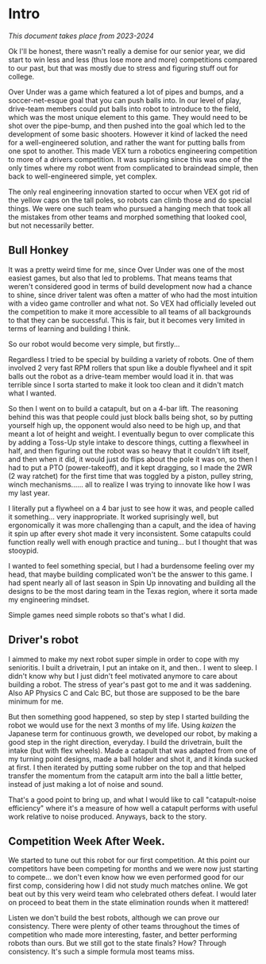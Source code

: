 # Intro 

*This document takes place from 2023-2024*

Ok I'll be honest, there wasn't really a demise for our senior year, we did start to win less and less (thus lose more and more) competitions compared to our past, but that was mostly due to stress and figuring stuff out for college. 

Over Under was a game which featured a lot of pipes and bumps, and a soccer-net-esque goal that you can push balls into. In our level of play, drive-team members could put balls into robot to introduce to the field, which was the most unique element to this game. They would need to be shot over the pipe-bump, and then pushed into the goal which led to the development of some basic shooters. However it kind of lacked the need for a well-engineered solution, and rather the want for putting balls from one spot to another. This made VEX turn a robotics engineering competition to more of a drivers competition. It was suprising since this was one of the only times where my robot went from complicated to braindead simple, then back to well-engineered simple, yet complex. 

The only real engineering innovation started to occur when VEX got rid of the yellow caps on the tall poles, so robots can climb those and do special things. We were one such team who pursued a hanging mech that took all the mistakes from other teams and morphed something that looked cool, but not necessarily better. 

## Bull Honkey 

It was a pretty weird time for me, since Over Under was one of the most easiest games, but also that led to problems. That means teams that weren't considered good in terms of build development now had a chance to shine, since driver talent was often a matter of who had the most intuition with a video game controller and what not. So VEX had officially leveled out the competition to make it more accessible to all teams of all backgrounds to that they can be successful. This is fair, but it becomes very limited in terms of learning and building I think. 

So our robot would become very simple, but firstly...

Regardless I tried to be special by building a variety of robots. One of them involved 2 very fast RPM rollers that spun like a double flywheel and it spit balls out the robot as a drive-team member would load it in. that was terrible since I sorta started to make it look too clean and it didn't match what I wanted. 

So then I went on to build a catapult, but on a 4-bar lift. The reasoning behind this was that people could just block balls being shot, so by putting yourself high up, the opponent would also need to be high up, and that meant a lot of height and weight. I eventually begun to over complicate this by adding a Toss-Up style intake to descore things, cutting a flexwheel in half, and then figuring out the robot was so heavy that it couldn't lift itself, and then when it did, it would just do flips about the pole it was on, so then I had to put a PTO (power-takeoff), and it kept dragging, so I made the 2WR (2 way ratchet) for the first time that was toggled by a piston, pulley string, winch mechanisms...... all to realize I was trying to innovate like how I was my last year. 

I literally put a flywheel on a 4 bar just to see how it was, and people called it something... very inappropriate. It worked suprisingly well, but ergonomically it was more challenging than a capult, and the idea of having it spin up after every shot made it very inconsistent. Some catapults could function really well with enough practice and tuning... but I thought that was stooypid. 

I wanted to feel something special, but I had a burdensome feeling over my head, that maybe building complicated won't be the answer to this game. I had spent nearly all of last season in Spin Up innovating and building all the designs to be the most daring team in the Texas region, where it sorta made my engineering mindset.

Simple games need simple robots so that's what I did. 

## Driver's robot

I aimmed to make my next robot super simple in order to cope with my senioritis. I built a drivetrain, I put an intake on it, and then.. I went to sleep. I didn't know why but I just didn't feel motivated anymore to care about building a robot. The stress of year's past got to me and it was saddening. Also AP Physics C and Calc BC, but those are supposed to be the bare minimum for me.

But then something good happened, so step by step I started building the robot we would use for the next 3 months of my life. Using *kaizen* the Japanese term for continuous growth, we developed our robot, by making a good step in the right direction, everyday. I build the drivetrain, built the intake (but with flex wheels). Made a catapult that was adapted from one of my turning point designs, made a ball holder and shot it, and it kinda sucked at first. I then iterated by putting some rubber on the top and that helped transfer the momentum from the catapult arm into the ball a little better, instead of just making a lot of noise and sound. 

That's a good point to bring up, and what I would like to call "catapult-noise efficiency" where it's a measure of how well a catapult performs with useful work relative to noise produced. Anyways, back to the story. 

## Competition Week After Week. 

We started to tune out this robot for our first competition. At this point our competitors have been competing for months and we were now just starting to compete... we don't even know how we even performed good for our first comp, considering how I did not study much matches online. We got beat out by this very weird team who celebrated others defeat. I would later on proceed to beat them in the state elimination rounds when it mattered! 

Listen we don't build the best robots, although we can prove our consistency. There were plenty of other teams throughout the times of competition who made more interesting, faster, and better performing robots than ours. But we still got to the state finals? How? Through consistency. It's such a simple formula most teams miss. 
